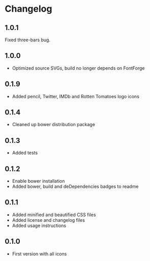 # Changelog

## 1.0.1

Fixed three-bars bug.

## 1.0.0

* Optimized source SVGs, build no longer depends on FontForge

## 0.1.9

* Added pencil, Twitter, IMDb and Rotten Tomatoes logo icons

## 0.1.4

* Cleaned up bower distribution package

## 0.1.3

* Added tests

## 0.1.2

* Enable bower installation
* Added bower, build and deDependencies badges to readme

## 0.1.1

* Added minified and beautified CSS files
* Added license and changelog files
* Added usage instructions

## 0.1.0

* First version with all icons